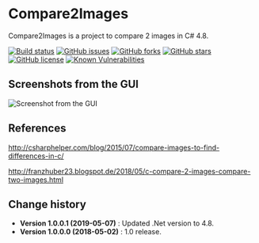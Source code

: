 # Compare2Images
Compare2Images is a project to compare 2 images in C# 4.8.

[![Build status](https://ci.appveyor.com/api/projects/status/7f5smko34w24nvjd?svg=true)](https://ci.appveyor.com/project/SeppPenner/compare2images)
[![GitHub issues](https://img.shields.io/github/issues/SeppPenner/Compare2Images.svg)](https://github.com/SeppPenner/Compare2Images/issues)
[![GitHub forks](https://img.shields.io/github/forks/SeppPenner/Compare2Images.svg)](https://github.com/SeppPenner/Compare2Images/network)
[![GitHub stars](https://img.shields.io/github/stars/SeppPenner/Compare2Images.svg)](https://github.com/SeppPenner/Compare2Images/stargazers)
[![GitHub license](https://img.shields.io/badge/license-AGPL-blue.svg)](https://raw.githubusercontent.com/SeppPenner/Compare2Images/master/License.txt)
[![Known Vulnerabilities](https://snyk.io/test/github/SeppPenner/Compare2Images/badge.svg)](https://snyk.io/test/github/SeppPenner/Compare2Images)

## Screenshots from the GUI
![Screenshot from the GUI](https://github.com/SeppPenner/Compare2Images/blob/master/Screenshot.PNG "Screenshot from the GUI")

## References
http://csharphelper.com/blog/2015/07/compare-images-to-find-differences-in-c/

http://franzhuber23.blogspot.de/2018/05/c-compare-2-images-compare-two-images.html

Change history
--------------

* **Version 1.0.0.1 (2019-05-07)** : Updated .Net version to 4.8.
* **Version 1.0.0.0 (2018-05-02)** : 1.0 release.
